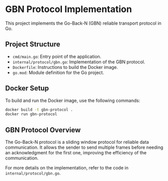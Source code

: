# GBN Protocol Implementation

This project implements the Go-Back-N (GBN) reliable transport protocol in Go. 

## Project Structure

- `cmd/main.go`: Entry point of the application.
- `internal/protocol/gbn.go`: Implementation of the GBN protocol.
- `Dockerfile`: Instructions to build the Docker image.
- `go.mod`: Module definition for the Go project.

## Docker Setup

To build and run the Docker image, use the following commands:

```bash
docker build -t gbn-protocol .
docker run gbn-protocol
```

## GBN Protocol Overview

The Go-Back-N protocol is a sliding window protocol for reliable data communication. It allows the sender to send multiple frames before needing an acknowledgment for the first one, improving the efficiency of the communication. 

For more details on the implementation, refer to the code in `internal/protocol/gbn.go`.
